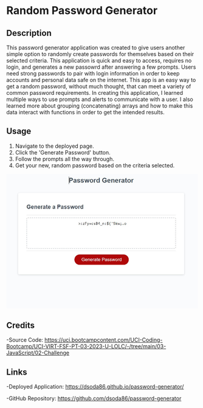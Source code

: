 # Random Password Generator

## Description

This password generator application was created to give users another simple option to randomly create passwords for themselves based on their selected criteria. This application
is quick and easy to access, requires no login, and generates a new passowrd after answering a few prompts. Users need strong passwords to pair with login information in order to keep
accounts and personal data safe on the internet. This app is an easy way to get a random password, without much thought, that can meet a variety of common password requirements.
In creating this application, I learned multiple ways to use prompts and alerts to communicate with a user. I also learned more about grouping (concatenating) arrays and how to make this data
interact with functions in order to get the intended results.

## Usage

1. Navigate to the deployed page.
2. Click the 'Generate Password' button.
3. Follow the prompts all the way through.
4. Get your new, random password based on the criteria selected.

![project screenshot](./assets/images/password-generator-screenshot.jpg)
## Credits

-Source Code:
https://uci.bootcampcontent.com/UCI-Coding-Bootcamp/UCI-VIRT-FSF-PT-03-2023-U-LOLC/-/tree/main/03-JavaScript/02-Challenge

## Links

-Deployed Application:
https://dsoda86.github.io/password-generator/

-GitHub Repository:
https://github.com/dsoda86/password-generator


